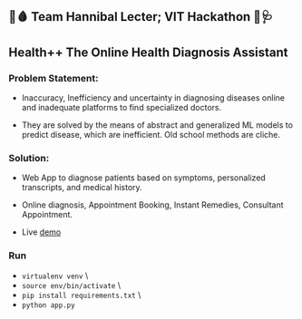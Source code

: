 ## 💉🩸 Team Hannibal Lecter; VIT Hackathon 💊🩺

## Health++ The Online Health Diagnosis Assistant

### Problem Statement:

* Inaccuracy, Inefficiency and uncertainty in diagnosing diseases online and inadequate platforms to find specialized doctors.

* They are solved by the means of abstract and generalized ML models to predict disease, which are inefficient. Old school methods are cliche.

### Solution:

* Web App to diagnose patients based on symptoms, personalized transcripts, and medical history. 

* Online diagnosis, Appointment Booking, Instant Remedies, Consultant Appointment.

* Live [demo](http://bit.ly/teamhanniballecter)

### Run

* ```virtualenv venv``` \
* ```source env/bin/activate``` \
* ```pip install requirements.txt``` \
* ```python app.py```



